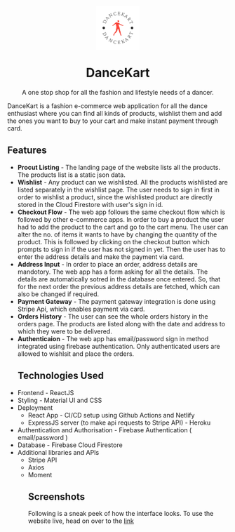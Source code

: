 
<h1 align="center">
<p align="center">
  <a>
    <img alt="Logo" src="https://github.com/khalatevarun/DanceKart/blob/main/src/assets/dk_logo.png" width="100"/>
  </a>
</p>
  <a>DanceKart</a>
</h1>

<p align="center">
A one stop shop for all the fashion and lifestyle needs of a dancer.
</p>

DanceKart is a fashion e-commerce web application for all the dance enthusiast where you can find all kinds of products, wishlist them and add the ones you want to buy to your cart and make instant payment through card.

<h2>Features</h2> 
 <ul>
  <li>
    <strong>Procut Listing</strong> - The landing page of the website lists all the products. The products list is a static json data.
  </li>
 <li>
    <strong>Wishlist</strong> - Any product can we wishlisted. All the products wishlisted are listed separately in the wishlist page. The user needs to sign in first in order to wishlist a product, since the wishlisted product are directly stored in the Cloud Firestore with user's sign in id. 
  </li>
 <li>
    <strong>Checkout Flow</strong> - The web app follows the same checkout flow which is followed by other e-commerce apps. In order to buy a product the user had to add the product to the cart and go to the cart menu. The user can alter the no. of items it wants to have by changing the quantity of the product. This is followed by clicking on the checkout button which prompts to sign in if the user has not signed in yet. Then the user has to enter the address details and make the payment via card.  
  </li>
<li>
    <strong>Address Input</strong> - In order to place an order, address details are mandotory. The web app has a form asking for all the details. The details are automatically sotred in the database once entered. So, that for the next order the previous address details are fetched, which can also be changed if required.
  </li>
<li>
    <strong>Payment Gateway</strong> - The payment gateway integration is done using Stripe Api, which enables payment via card.
  </li>
                 <li>
    <strong>Orders History</strong> - The user can see the whole orders history in the orders page. The products are listed along with the date and address to which they were to be delivered.
  </li>
                  <li>
    <strong>Authenticaion</strong> - The web app has email/password sign in method integrated using firebase authentication. Only authenticated users are allowed to wishlsit and place the orders.
  </li>
 

  
<h2>Technologies Used</h2> 
  <li>
   Frontend - ReactJS 
  </li>
                 <li>
   Styling - Material UI and CSS 
  </li>
                    <li>
   Deployment 
                 <ul>
                 <li>React App - CI/CD setup using Github Actions and Netlify</li>
                 <li>ExpressJS server (to make api requests to Stripe API) - Heroku </li>
                 </ul>
  </li>
                 <li>
                 Authentication and Authorisation - Firebase Authentication ( email/password )
                 </li>
                  <li>
                 Database - Firebase Cloud Firestore
                 </li>
                 <li>
                 Additional libraries and APIs
                 <ul>
                 <li>
                 Stripe API
                 </li>
                  <li>
                 Axios
                 </li>
                  <li>
                 Moment
                 </li>
                 </li>
               

  
<h2>  Screenshots </h2>

Following is a sneak peek of how the interface looks. To use the website live, head on over to the [link](https://entertainment-hub.netlify.app/)





  












